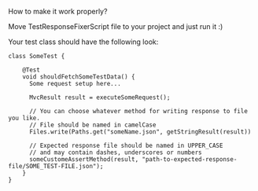 How to make it work properly?

Move TestResponseFixerScript file to your project and just run it :)

Your test class should have the following look:

    class SomeTest {

        @Test
        void shouldFetchSomeTestData() {
          Some request setup here...
    
          MvcResult result = executeSomeRequest();
    
          // You can choose whatever method for writing response to file you like.
          // File should be named in camelCase
          Files.write(Paths.get("someName.json", getStringResult(result))
    
          // Expected response file should be named in UPPER_CASE 
          // and may contain dashes, underscores or numbers
          someCustomeAssertMethod(result, "path-to-expected-response-file/SOME_TEST-FILE.json");
        }
    }
